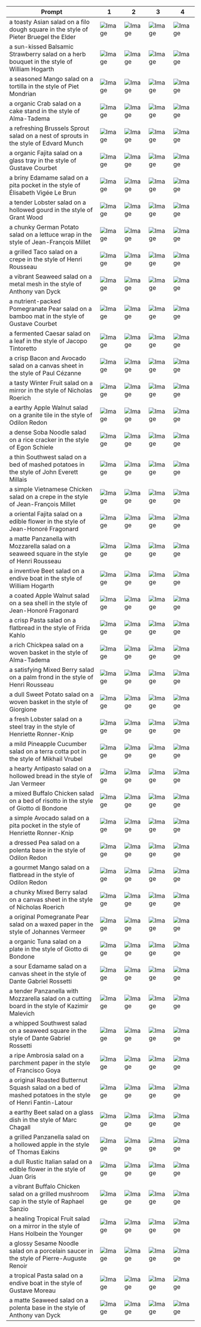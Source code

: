 | Prompt | 1 | 2 | 3 | 4 |
|-|-|-|-|-|
| a toasty Asian salad on a filo dough square in the style of Pieter Bruegel the Elder | ![Image](https://salad-benchmark-public-assets.s3.us-east-2.amazonaws.com/sdxl/352518f9-6ab3-4bec-88a8-6e18ac115a59-0.jpg) | ![Image](https://salad-benchmark-public-assets.s3.us-east-2.amazonaws.com/sdxl/352518f9-6ab3-4bec-88a8-6e18ac115a59-1.jpg) | ![Image](https://salad-benchmark-public-assets.s3.us-east-2.amazonaws.com/sdxl/352518f9-6ab3-4bec-88a8-6e18ac115a59-2.jpg) | ![Image](https://salad-benchmark-public-assets.s3.us-east-2.amazonaws.com/sdxl/352518f9-6ab3-4bec-88a8-6e18ac115a59-3.jpg) |
| a sun-kissed Balsamic Strawberry salad on a herb bouquet in the style of William Hogarth | ![Image](https://salad-benchmark-public-assets.s3.us-east-2.amazonaws.com/sdxl/9981bb48-b7cb-4d74-95d0-c7d540fc5d3b-0.jpg) | ![Image](https://salad-benchmark-public-assets.s3.us-east-2.amazonaws.com/sdxl/9981bb48-b7cb-4d74-95d0-c7d540fc5d3b-1.jpg) | ![Image](https://salad-benchmark-public-assets.s3.us-east-2.amazonaws.com/sdxl/9981bb48-b7cb-4d74-95d0-c7d540fc5d3b-2.jpg) | ![Image](https://salad-benchmark-public-assets.s3.us-east-2.amazonaws.com/sdxl/9981bb48-b7cb-4d74-95d0-c7d540fc5d3b-3.jpg) |
| a seasoned Mango salad on a tortilla in the style of Piet Mondrian | ![Image](https://salad-benchmark-public-assets.s3.us-east-2.amazonaws.com/sdxl/f5155986-c47f-4008-a007-190c76016d03-0.jpg) | ![Image](https://salad-benchmark-public-assets.s3.us-east-2.amazonaws.com/sdxl/f5155986-c47f-4008-a007-190c76016d03-1.jpg) | ![Image](https://salad-benchmark-public-assets.s3.us-east-2.amazonaws.com/sdxl/f5155986-c47f-4008-a007-190c76016d03-2.jpg) | ![Image](https://salad-benchmark-public-assets.s3.us-east-2.amazonaws.com/sdxl/f5155986-c47f-4008-a007-190c76016d03-3.jpg) |
| a organic Crab salad on a cake stand in the style of Alma-Tadema | ![Image](https://salad-benchmark-public-assets.s3.us-east-2.amazonaws.com/sdxl/0dca4028-a564-4285-8c5f-12ad11bded8f-0.jpg) | ![Image](https://salad-benchmark-public-assets.s3.us-east-2.amazonaws.com/sdxl/0dca4028-a564-4285-8c5f-12ad11bded8f-1.jpg) | ![Image](https://salad-benchmark-public-assets.s3.us-east-2.amazonaws.com/sdxl/0dca4028-a564-4285-8c5f-12ad11bded8f-2.jpg) | ![Image](https://salad-benchmark-public-assets.s3.us-east-2.amazonaws.com/sdxl/0dca4028-a564-4285-8c5f-12ad11bded8f-3.jpg) |
| a refreshing Brussels Sprout salad on a nest of sprouts in the style of Edvard Munch | ![Image](https://salad-benchmark-public-assets.s3.us-east-2.amazonaws.com/sdxl/7e4a49b5-bc6a-4e6a-8305-e3e0f955a346-0.jpg) | ![Image](https://salad-benchmark-public-assets.s3.us-east-2.amazonaws.com/sdxl/7e4a49b5-bc6a-4e6a-8305-e3e0f955a346-1.jpg) | ![Image](https://salad-benchmark-public-assets.s3.us-east-2.amazonaws.com/sdxl/7e4a49b5-bc6a-4e6a-8305-e3e0f955a346-2.jpg) | ![Image](https://salad-benchmark-public-assets.s3.us-east-2.amazonaws.com/sdxl/7e4a49b5-bc6a-4e6a-8305-e3e0f955a346-3.jpg) |
| a organic Fajita salad on a glass tray in the style of Gustave Courbet | ![Image](https://salad-benchmark-public-assets.s3.us-east-2.amazonaws.com/sdxl/2b827f9b-e214-4598-bab2-a0a87f3c58de-0.jpg) | ![Image](https://salad-benchmark-public-assets.s3.us-east-2.amazonaws.com/sdxl/2b827f9b-e214-4598-bab2-a0a87f3c58de-1.jpg) | ![Image](https://salad-benchmark-public-assets.s3.us-east-2.amazonaws.com/sdxl/2b827f9b-e214-4598-bab2-a0a87f3c58de-2.jpg) | ![Image](https://salad-benchmark-public-assets.s3.us-east-2.amazonaws.com/sdxl/2b827f9b-e214-4598-bab2-a0a87f3c58de-3.jpg) |
| a briny Edamame salad on a pita pocket in the style of Élisabeth Vigée Le Brun | ![Image](https://salad-benchmark-public-assets.s3.us-east-2.amazonaws.com/sdxl/5f48f860-4929-4150-82ae-d3dafa6d0da7-0.jpg) | ![Image](https://salad-benchmark-public-assets.s3.us-east-2.amazonaws.com/sdxl/5f48f860-4929-4150-82ae-d3dafa6d0da7-1.jpg) | ![Image](https://salad-benchmark-public-assets.s3.us-east-2.amazonaws.com/sdxl/5f48f860-4929-4150-82ae-d3dafa6d0da7-2.jpg) | ![Image](https://salad-benchmark-public-assets.s3.us-east-2.amazonaws.com/sdxl/5f48f860-4929-4150-82ae-d3dafa6d0da7-3.jpg) |
| a tender Lobster salad on a hollowed gourd in the style of Grant Wood | ![Image](https://salad-benchmark-public-assets.s3.us-east-2.amazonaws.com/sdxl/9b34a50f-425d-4892-9b72-73c0632f3a61-0.jpg) | ![Image](https://salad-benchmark-public-assets.s3.us-east-2.amazonaws.com/sdxl/9b34a50f-425d-4892-9b72-73c0632f3a61-1.jpg) | ![Image](https://salad-benchmark-public-assets.s3.us-east-2.amazonaws.com/sdxl/9b34a50f-425d-4892-9b72-73c0632f3a61-2.jpg) | ![Image](https://salad-benchmark-public-assets.s3.us-east-2.amazonaws.com/sdxl/9b34a50f-425d-4892-9b72-73c0632f3a61-3.jpg) |
| a chunky German Potato salad on a lettuce wrap in the style of Jean-François Millet | ![Image](https://salad-benchmark-public-assets.s3.us-east-2.amazonaws.com/sdxl/e3881953-733b-499b-a410-5d0e01e155be-0.jpg) | ![Image](https://salad-benchmark-public-assets.s3.us-east-2.amazonaws.com/sdxl/e3881953-733b-499b-a410-5d0e01e155be-1.jpg) | ![Image](https://salad-benchmark-public-assets.s3.us-east-2.amazonaws.com/sdxl/e3881953-733b-499b-a410-5d0e01e155be-2.jpg) | ![Image](https://salad-benchmark-public-assets.s3.us-east-2.amazonaws.com/sdxl/e3881953-733b-499b-a410-5d0e01e155be-3.jpg) |
| a grilled Taco salad on a crepe in the style of Henri Rousseau | ![Image](https://salad-benchmark-public-assets.s3.us-east-2.amazonaws.com/sdxl/51df27f9-d61b-49d7-85de-a8f6625bb0fd-0.jpg) | ![Image](https://salad-benchmark-public-assets.s3.us-east-2.amazonaws.com/sdxl/51df27f9-d61b-49d7-85de-a8f6625bb0fd-1.jpg) | ![Image](https://salad-benchmark-public-assets.s3.us-east-2.amazonaws.com/sdxl/51df27f9-d61b-49d7-85de-a8f6625bb0fd-2.jpg) | ![Image](https://salad-benchmark-public-assets.s3.us-east-2.amazonaws.com/sdxl/51df27f9-d61b-49d7-85de-a8f6625bb0fd-3.jpg) |
| a vibrant Seaweed salad on a metal mesh in the style of Anthony van Dyck | ![Image](https://salad-benchmark-public-assets.s3.us-east-2.amazonaws.com/sdxl/001340d1-f0fe-4ebc-bc1d-5ade1b0d4fb5-0.jpg) | ![Image](https://salad-benchmark-public-assets.s3.us-east-2.amazonaws.com/sdxl/001340d1-f0fe-4ebc-bc1d-5ade1b0d4fb5-1.jpg) | ![Image](https://salad-benchmark-public-assets.s3.us-east-2.amazonaws.com/sdxl/001340d1-f0fe-4ebc-bc1d-5ade1b0d4fb5-2.jpg) | ![Image](https://salad-benchmark-public-assets.s3.us-east-2.amazonaws.com/sdxl/001340d1-f0fe-4ebc-bc1d-5ade1b0d4fb5-3.jpg) |
| a nutrient-packed Pomegranate Pear salad on a bamboo mat in the style of Gustave Courbet | ![Image](https://salad-benchmark-public-assets.s3.us-east-2.amazonaws.com/sdxl/65176e35-d99f-4410-986f-3ec0217f2b0a-0.jpg) | ![Image](https://salad-benchmark-public-assets.s3.us-east-2.amazonaws.com/sdxl/65176e35-d99f-4410-986f-3ec0217f2b0a-1.jpg) | ![Image](https://salad-benchmark-public-assets.s3.us-east-2.amazonaws.com/sdxl/65176e35-d99f-4410-986f-3ec0217f2b0a-2.jpg) | ![Image](https://salad-benchmark-public-assets.s3.us-east-2.amazonaws.com/sdxl/65176e35-d99f-4410-986f-3ec0217f2b0a-3.jpg) |
| a fermented Caesar salad on a leaf in the style of Jacopo Tintoretto | ![Image](https://salad-benchmark-public-assets.s3.us-east-2.amazonaws.com/sdxl/0d393c4c-6783-4c4d-be79-262136c5e226-0.jpg) | ![Image](https://salad-benchmark-public-assets.s3.us-east-2.amazonaws.com/sdxl/0d393c4c-6783-4c4d-be79-262136c5e226-1.jpg) | ![Image](https://salad-benchmark-public-assets.s3.us-east-2.amazonaws.com/sdxl/0d393c4c-6783-4c4d-be79-262136c5e226-2.jpg) | ![Image](https://salad-benchmark-public-assets.s3.us-east-2.amazonaws.com/sdxl/0d393c4c-6783-4c4d-be79-262136c5e226-3.jpg) |
| a crisp Bacon and Avocado salad on a canvas sheet in the style of Paul Cézanne | ![Image](https://salad-benchmark-public-assets.s3.us-east-2.amazonaws.com/sdxl/aa5d5d71-09d6-4227-94fe-4afebbeb4582-0.jpg) | ![Image](https://salad-benchmark-public-assets.s3.us-east-2.amazonaws.com/sdxl/aa5d5d71-09d6-4227-94fe-4afebbeb4582-1.jpg) | ![Image](https://salad-benchmark-public-assets.s3.us-east-2.amazonaws.com/sdxl/aa5d5d71-09d6-4227-94fe-4afebbeb4582-2.jpg) | ![Image](https://salad-benchmark-public-assets.s3.us-east-2.amazonaws.com/sdxl/aa5d5d71-09d6-4227-94fe-4afebbeb4582-3.jpg) |
| a tasty Winter Fruit salad on a mirror in the style of Nicholas Roerich | ![Image](https://salad-benchmark-public-assets.s3.us-east-2.amazonaws.com/sdxl/7789e3b6-8a8d-493c-bbfa-cf32cbdb2e77-0.jpg) | ![Image](https://salad-benchmark-public-assets.s3.us-east-2.amazonaws.com/sdxl/7789e3b6-8a8d-493c-bbfa-cf32cbdb2e77-1.jpg) | ![Image](https://salad-benchmark-public-assets.s3.us-east-2.amazonaws.com/sdxl/7789e3b6-8a8d-493c-bbfa-cf32cbdb2e77-2.jpg) | ![Image](https://salad-benchmark-public-assets.s3.us-east-2.amazonaws.com/sdxl/7789e3b6-8a8d-493c-bbfa-cf32cbdb2e77-3.jpg) |
| a earthy Apple Walnut salad on a granite tile in the style of Odilon Redon | ![Image](https://salad-benchmark-public-assets.s3.us-east-2.amazonaws.com/sdxl/0cc55a8c-a315-4651-a86d-0caa23e05fd4-0.jpg) | ![Image](https://salad-benchmark-public-assets.s3.us-east-2.amazonaws.com/sdxl/0cc55a8c-a315-4651-a86d-0caa23e05fd4-1.jpg) | ![Image](https://salad-benchmark-public-assets.s3.us-east-2.amazonaws.com/sdxl/0cc55a8c-a315-4651-a86d-0caa23e05fd4-2.jpg) | ![Image](https://salad-benchmark-public-assets.s3.us-east-2.amazonaws.com/sdxl/0cc55a8c-a315-4651-a86d-0caa23e05fd4-3.jpg) |
| a dense Soba Noodle salad on a rice cracker in the style of Egon Schiele | ![Image](https://salad-benchmark-public-assets.s3.us-east-2.amazonaws.com/sdxl/0807fc57-426b-4169-b019-73d5226efa99-0.jpg) | ![Image](https://salad-benchmark-public-assets.s3.us-east-2.amazonaws.com/sdxl/0807fc57-426b-4169-b019-73d5226efa99-1.jpg) | ![Image](https://salad-benchmark-public-assets.s3.us-east-2.amazonaws.com/sdxl/0807fc57-426b-4169-b019-73d5226efa99-2.jpg) | ![Image](https://salad-benchmark-public-assets.s3.us-east-2.amazonaws.com/sdxl/0807fc57-426b-4169-b019-73d5226efa99-3.jpg) |
| a thin Southwest salad on a bed of mashed potatoes in the style of John Everett Millais | ![Image](https://salad-benchmark-public-assets.s3.us-east-2.amazonaws.com/sdxl/6d22358a-901f-456e-aec4-26cf68ac4b7c-0.jpg) | ![Image](https://salad-benchmark-public-assets.s3.us-east-2.amazonaws.com/sdxl/6d22358a-901f-456e-aec4-26cf68ac4b7c-1.jpg) | ![Image](https://salad-benchmark-public-assets.s3.us-east-2.amazonaws.com/sdxl/6d22358a-901f-456e-aec4-26cf68ac4b7c-2.jpg) | ![Image](https://salad-benchmark-public-assets.s3.us-east-2.amazonaws.com/sdxl/6d22358a-901f-456e-aec4-26cf68ac4b7c-3.jpg) |
| a simple Vietnamese Chicken salad on a crepe in the style of Jean-François Millet | ![Image](https://salad-benchmark-public-assets.s3.us-east-2.amazonaws.com/sdxl/ef4dae71-d0c3-433e-939f-2fcf2fb4a7f3-0.jpg) | ![Image](https://salad-benchmark-public-assets.s3.us-east-2.amazonaws.com/sdxl/ef4dae71-d0c3-433e-939f-2fcf2fb4a7f3-1.jpg) | ![Image](https://salad-benchmark-public-assets.s3.us-east-2.amazonaws.com/sdxl/ef4dae71-d0c3-433e-939f-2fcf2fb4a7f3-2.jpg) | ![Image](https://salad-benchmark-public-assets.s3.us-east-2.amazonaws.com/sdxl/ef4dae71-d0c3-433e-939f-2fcf2fb4a7f3-3.jpg) |
| a oriental Fajita salad on a edible flower in the style of Jean-Honoré Fragonard | ![Image](https://salad-benchmark-public-assets.s3.us-east-2.amazonaws.com/sdxl/e6649095-93cf-404e-831e-de41c5487af0-0.jpg) | ![Image](https://salad-benchmark-public-assets.s3.us-east-2.amazonaws.com/sdxl/e6649095-93cf-404e-831e-de41c5487af0-1.jpg) | ![Image](https://salad-benchmark-public-assets.s3.us-east-2.amazonaws.com/sdxl/e6649095-93cf-404e-831e-de41c5487af0-2.jpg) | ![Image](https://salad-benchmark-public-assets.s3.us-east-2.amazonaws.com/sdxl/e6649095-93cf-404e-831e-de41c5487af0-3.jpg) |
| a matte Panzanella with Mozzarella salad on a seaweed square in the style of Henri Rousseau | ![Image](https://salad-benchmark-public-assets.s3.us-east-2.amazonaws.com/sdxl/63e419de-47ae-43a2-bbd0-df2547a4d5e3-0.jpg) | ![Image](https://salad-benchmark-public-assets.s3.us-east-2.amazonaws.com/sdxl/63e419de-47ae-43a2-bbd0-df2547a4d5e3-1.jpg) | ![Image](https://salad-benchmark-public-assets.s3.us-east-2.amazonaws.com/sdxl/63e419de-47ae-43a2-bbd0-df2547a4d5e3-2.jpg) | ![Image](https://salad-benchmark-public-assets.s3.us-east-2.amazonaws.com/sdxl/63e419de-47ae-43a2-bbd0-df2547a4d5e3-3.jpg) |
| a inventive Beet salad on a endive boat in the style of William Hogarth | ![Image](https://salad-benchmark-public-assets.s3.us-east-2.amazonaws.com/sdxl/a57b2f11-3e85-40c0-bead-34e504fdfb7a-0.jpg) | ![Image](https://salad-benchmark-public-assets.s3.us-east-2.amazonaws.com/sdxl/a57b2f11-3e85-40c0-bead-34e504fdfb7a-1.jpg) | ![Image](https://salad-benchmark-public-assets.s3.us-east-2.amazonaws.com/sdxl/a57b2f11-3e85-40c0-bead-34e504fdfb7a-2.jpg) | ![Image](https://salad-benchmark-public-assets.s3.us-east-2.amazonaws.com/sdxl/a57b2f11-3e85-40c0-bead-34e504fdfb7a-3.jpg) |
| a coated Apple Walnut salad on a sea shell in the style of Jean-Honoré Fragonard | ![Image](https://salad-benchmark-public-assets.s3.us-east-2.amazonaws.com/sdxl/f64c18e8-17f4-4b29-8203-a2d6edd91afe-0.jpg) | ![Image](https://salad-benchmark-public-assets.s3.us-east-2.amazonaws.com/sdxl/f64c18e8-17f4-4b29-8203-a2d6edd91afe-1.jpg) | ![Image](https://salad-benchmark-public-assets.s3.us-east-2.amazonaws.com/sdxl/f64c18e8-17f4-4b29-8203-a2d6edd91afe-2.jpg) | ![Image](https://salad-benchmark-public-assets.s3.us-east-2.amazonaws.com/sdxl/f64c18e8-17f4-4b29-8203-a2d6edd91afe-3.jpg) |
| a crisp Pasta salad on a flatbread in the style of Frida Kahlo | ![Image](https://salad-benchmark-public-assets.s3.us-east-2.amazonaws.com/sdxl/7b7b0061-51e9-48a7-9099-cb8f9647b54f-0.jpg) | ![Image](https://salad-benchmark-public-assets.s3.us-east-2.amazonaws.com/sdxl/7b7b0061-51e9-48a7-9099-cb8f9647b54f-1.jpg) | ![Image](https://salad-benchmark-public-assets.s3.us-east-2.amazonaws.com/sdxl/7b7b0061-51e9-48a7-9099-cb8f9647b54f-2.jpg) | ![Image](https://salad-benchmark-public-assets.s3.us-east-2.amazonaws.com/sdxl/7b7b0061-51e9-48a7-9099-cb8f9647b54f-3.jpg) |
| a rich Chickpea salad on a woven basket in the style of Alma-Tadema | ![Image](https://salad-benchmark-public-assets.s3.us-east-2.amazonaws.com/sdxl/e3163fd6-f505-45f3-9e31-e67c517acc0e-0.jpg) | ![Image](https://salad-benchmark-public-assets.s3.us-east-2.amazonaws.com/sdxl/e3163fd6-f505-45f3-9e31-e67c517acc0e-1.jpg) | ![Image](https://salad-benchmark-public-assets.s3.us-east-2.amazonaws.com/sdxl/e3163fd6-f505-45f3-9e31-e67c517acc0e-2.jpg) | ![Image](https://salad-benchmark-public-assets.s3.us-east-2.amazonaws.com/sdxl/e3163fd6-f505-45f3-9e31-e67c517acc0e-3.jpg) |
| a satisfying Mixed Berry salad on a palm frond in the style of Henri Rousseau | ![Image](https://salad-benchmark-public-assets.s3.us-east-2.amazonaws.com/sdxl/bb2ff478-1cbe-4847-b365-b72803404d17-0.jpg) | ![Image](https://salad-benchmark-public-assets.s3.us-east-2.amazonaws.com/sdxl/bb2ff478-1cbe-4847-b365-b72803404d17-1.jpg) | ![Image](https://salad-benchmark-public-assets.s3.us-east-2.amazonaws.com/sdxl/bb2ff478-1cbe-4847-b365-b72803404d17-2.jpg) | ![Image](https://salad-benchmark-public-assets.s3.us-east-2.amazonaws.com/sdxl/bb2ff478-1cbe-4847-b365-b72803404d17-3.jpg) |
| a dull Sweet Potato salad on a woven basket in the style of Giorgione | ![Image](https://salad-benchmark-public-assets.s3.us-east-2.amazonaws.com/sdxl/aba5d679-bb62-41fe-bb65-dc7763e443d4-0.jpg) | ![Image](https://salad-benchmark-public-assets.s3.us-east-2.amazonaws.com/sdxl/aba5d679-bb62-41fe-bb65-dc7763e443d4-1.jpg) | ![Image](https://salad-benchmark-public-assets.s3.us-east-2.amazonaws.com/sdxl/aba5d679-bb62-41fe-bb65-dc7763e443d4-2.jpg) | ![Image](https://salad-benchmark-public-assets.s3.us-east-2.amazonaws.com/sdxl/aba5d679-bb62-41fe-bb65-dc7763e443d4-3.jpg) |
| a fresh Lobster salad on a steel tray in the style of Henriette Ronner-Knip | ![Image](https://salad-benchmark-public-assets.s3.us-east-2.amazonaws.com/sdxl/646eea19-b55a-45da-91de-abc55cbc49f7-0.jpg) | ![Image](https://salad-benchmark-public-assets.s3.us-east-2.amazonaws.com/sdxl/646eea19-b55a-45da-91de-abc55cbc49f7-1.jpg) | ![Image](https://salad-benchmark-public-assets.s3.us-east-2.amazonaws.com/sdxl/646eea19-b55a-45da-91de-abc55cbc49f7-2.jpg) | ![Image](https://salad-benchmark-public-assets.s3.us-east-2.amazonaws.com/sdxl/646eea19-b55a-45da-91de-abc55cbc49f7-3.jpg) |
| a mild Pineapple Cucumber salad on a terra cotta pot in the style of Mikhail Vrubel | ![Image](https://salad-benchmark-public-assets.s3.us-east-2.amazonaws.com/sdxl/8b95d5b9-5d15-4c4c-832f-1f76983e9840-0.jpg) | ![Image](https://salad-benchmark-public-assets.s3.us-east-2.amazonaws.com/sdxl/8b95d5b9-5d15-4c4c-832f-1f76983e9840-1.jpg) | ![Image](https://salad-benchmark-public-assets.s3.us-east-2.amazonaws.com/sdxl/8b95d5b9-5d15-4c4c-832f-1f76983e9840-2.jpg) | ![Image](https://salad-benchmark-public-assets.s3.us-east-2.amazonaws.com/sdxl/8b95d5b9-5d15-4c4c-832f-1f76983e9840-3.jpg) |
| a hearty Antipasto salad on a hollowed bread in the style of Jan Vermeer | ![Image](https://salad-benchmark-public-assets.s3.us-east-2.amazonaws.com/sdxl/9dca2fc3-0245-4950-a8d2-89fdf8f7297e-0.jpg) | ![Image](https://salad-benchmark-public-assets.s3.us-east-2.amazonaws.com/sdxl/9dca2fc3-0245-4950-a8d2-89fdf8f7297e-1.jpg) | ![Image](https://salad-benchmark-public-assets.s3.us-east-2.amazonaws.com/sdxl/9dca2fc3-0245-4950-a8d2-89fdf8f7297e-2.jpg) | ![Image](https://salad-benchmark-public-assets.s3.us-east-2.amazonaws.com/sdxl/9dca2fc3-0245-4950-a8d2-89fdf8f7297e-3.jpg) |
| a mixed Buffalo Chicken salad on a bed of risotto in the style of Giotto di Bondone | ![Image](https://salad-benchmark-public-assets.s3.us-east-2.amazonaws.com/sdxl/4b3dd002-d8a7-47d4-a39b-304f818f2687-0.jpg) | ![Image](https://salad-benchmark-public-assets.s3.us-east-2.amazonaws.com/sdxl/4b3dd002-d8a7-47d4-a39b-304f818f2687-1.jpg) | ![Image](https://salad-benchmark-public-assets.s3.us-east-2.amazonaws.com/sdxl/4b3dd002-d8a7-47d4-a39b-304f818f2687-2.jpg) | ![Image](https://salad-benchmark-public-assets.s3.us-east-2.amazonaws.com/sdxl/4b3dd002-d8a7-47d4-a39b-304f818f2687-3.jpg) |
| a simple Avocado salad on a pita pocket in the style of Henriette Ronner-Knip | ![Image](https://salad-benchmark-public-assets.s3.us-east-2.amazonaws.com/sdxl/87ebd55c-ee2c-4b9d-ae7f-d4227998acca-0.jpg) | ![Image](https://salad-benchmark-public-assets.s3.us-east-2.amazonaws.com/sdxl/87ebd55c-ee2c-4b9d-ae7f-d4227998acca-1.jpg) | ![Image](https://salad-benchmark-public-assets.s3.us-east-2.amazonaws.com/sdxl/87ebd55c-ee2c-4b9d-ae7f-d4227998acca-2.jpg) | ![Image](https://salad-benchmark-public-assets.s3.us-east-2.amazonaws.com/sdxl/87ebd55c-ee2c-4b9d-ae7f-d4227998acca-3.jpg) |
| a dressed Pea salad on a polenta base in the style of Odilon Redon | ![Image](https://salad-benchmark-public-assets.s3.us-east-2.amazonaws.com/sdxl/640555b7-f0a0-4a5d-9940-398f02fcb849-0.jpg) | ![Image](https://salad-benchmark-public-assets.s3.us-east-2.amazonaws.com/sdxl/640555b7-f0a0-4a5d-9940-398f02fcb849-1.jpg) | ![Image](https://salad-benchmark-public-assets.s3.us-east-2.amazonaws.com/sdxl/640555b7-f0a0-4a5d-9940-398f02fcb849-2.jpg) | ![Image](https://salad-benchmark-public-assets.s3.us-east-2.amazonaws.com/sdxl/640555b7-f0a0-4a5d-9940-398f02fcb849-3.jpg) |
| a gourmet Mango salad on a flatbread in the style of Odilon Redon | ![Image](https://salad-benchmark-public-assets.s3.us-east-2.amazonaws.com/sdxl/707dd0ad-b06d-4f5e-9024-ee0d8eeda235-0.jpg) | ![Image](https://salad-benchmark-public-assets.s3.us-east-2.amazonaws.com/sdxl/707dd0ad-b06d-4f5e-9024-ee0d8eeda235-1.jpg) | ![Image](https://salad-benchmark-public-assets.s3.us-east-2.amazonaws.com/sdxl/707dd0ad-b06d-4f5e-9024-ee0d8eeda235-2.jpg) | ![Image](https://salad-benchmark-public-assets.s3.us-east-2.amazonaws.com/sdxl/707dd0ad-b06d-4f5e-9024-ee0d8eeda235-3.jpg) |
| a chunky Mixed Berry salad on a canvas sheet in the style of Nicholas Roerich | ![Image](https://salad-benchmark-public-assets.s3.us-east-2.amazonaws.com/sdxl/6135646d-b1b3-4b72-a2ba-92f03ee1a664-0.jpg) | ![Image](https://salad-benchmark-public-assets.s3.us-east-2.amazonaws.com/sdxl/6135646d-b1b3-4b72-a2ba-92f03ee1a664-1.jpg) | ![Image](https://salad-benchmark-public-assets.s3.us-east-2.amazonaws.com/sdxl/6135646d-b1b3-4b72-a2ba-92f03ee1a664-2.jpg) | ![Image](https://salad-benchmark-public-assets.s3.us-east-2.amazonaws.com/sdxl/6135646d-b1b3-4b72-a2ba-92f03ee1a664-3.jpg) |
| a original Pomegranate Pear salad on a waxed paper in the style of Johannes Vermeer | ![Image](https://salad-benchmark-public-assets.s3.us-east-2.amazonaws.com/sdxl/db56c92b-1bc8-4e0c-b12d-dc03309a128e-0.jpg) | ![Image](https://salad-benchmark-public-assets.s3.us-east-2.amazonaws.com/sdxl/db56c92b-1bc8-4e0c-b12d-dc03309a128e-1.jpg) | ![Image](https://salad-benchmark-public-assets.s3.us-east-2.amazonaws.com/sdxl/db56c92b-1bc8-4e0c-b12d-dc03309a128e-2.jpg) | ![Image](https://salad-benchmark-public-assets.s3.us-east-2.amazonaws.com/sdxl/db56c92b-1bc8-4e0c-b12d-dc03309a128e-3.jpg) |
| a organic Tuna salad on a plate in the style of Giotto di Bondone | ![Image](https://salad-benchmark-public-assets.s3.us-east-2.amazonaws.com/sdxl/1c9a8202-bb3f-4e2d-85c4-a0eb6ac793f2-0.jpg) | ![Image](https://salad-benchmark-public-assets.s3.us-east-2.amazonaws.com/sdxl/1c9a8202-bb3f-4e2d-85c4-a0eb6ac793f2-1.jpg) | ![Image](https://salad-benchmark-public-assets.s3.us-east-2.amazonaws.com/sdxl/1c9a8202-bb3f-4e2d-85c4-a0eb6ac793f2-2.jpg) | ![Image](https://salad-benchmark-public-assets.s3.us-east-2.amazonaws.com/sdxl/1c9a8202-bb3f-4e2d-85c4-a0eb6ac793f2-3.jpg) |
| a sour Edamame salad on a canvas sheet in the style of Dante Gabriel Rossetti | ![Image](https://salad-benchmark-public-assets.s3.us-east-2.amazonaws.com/sdxl/d2ce109a-260f-4c02-8dd3-06bd9d686cda-0.jpg) | ![Image](https://salad-benchmark-public-assets.s3.us-east-2.amazonaws.com/sdxl/d2ce109a-260f-4c02-8dd3-06bd9d686cda-1.jpg) | ![Image](https://salad-benchmark-public-assets.s3.us-east-2.amazonaws.com/sdxl/d2ce109a-260f-4c02-8dd3-06bd9d686cda-2.jpg) | ![Image](https://salad-benchmark-public-assets.s3.us-east-2.amazonaws.com/sdxl/d2ce109a-260f-4c02-8dd3-06bd9d686cda-3.jpg) |
| a tender Panzanella with Mozzarella salad on a cutting board in the style of Kazimir Malevich | ![Image](https://salad-benchmark-public-assets.s3.us-east-2.amazonaws.com/sdxl/f2d9f8f1-1118-43dc-8cda-76859201b63e-0.jpg) | ![Image](https://salad-benchmark-public-assets.s3.us-east-2.amazonaws.com/sdxl/f2d9f8f1-1118-43dc-8cda-76859201b63e-1.jpg) | ![Image](https://salad-benchmark-public-assets.s3.us-east-2.amazonaws.com/sdxl/f2d9f8f1-1118-43dc-8cda-76859201b63e-2.jpg) | ![Image](https://salad-benchmark-public-assets.s3.us-east-2.amazonaws.com/sdxl/f2d9f8f1-1118-43dc-8cda-76859201b63e-3.jpg) |
| a whipped Southwest salad on a seaweed square in the style of Dante Gabriel Rossetti | ![Image](https://salad-benchmark-public-assets.s3.us-east-2.amazonaws.com/sdxl/384679e5-5931-46a8-a80f-70b71a553351-0.jpg) | ![Image](https://salad-benchmark-public-assets.s3.us-east-2.amazonaws.com/sdxl/384679e5-5931-46a8-a80f-70b71a553351-1.jpg) | ![Image](https://salad-benchmark-public-assets.s3.us-east-2.amazonaws.com/sdxl/384679e5-5931-46a8-a80f-70b71a553351-2.jpg) | ![Image](https://salad-benchmark-public-assets.s3.us-east-2.amazonaws.com/sdxl/384679e5-5931-46a8-a80f-70b71a553351-3.jpg) |
| a ripe Ambrosia salad on a parchment paper in the style of Francisco Goya | ![Image](https://salad-benchmark-public-assets.s3.us-east-2.amazonaws.com/sdxl/aad139f6-9596-470a-9ad3-9c72f77fe826-0.jpg) | ![Image](https://salad-benchmark-public-assets.s3.us-east-2.amazonaws.com/sdxl/aad139f6-9596-470a-9ad3-9c72f77fe826-1.jpg) | ![Image](https://salad-benchmark-public-assets.s3.us-east-2.amazonaws.com/sdxl/aad139f6-9596-470a-9ad3-9c72f77fe826-2.jpg) | ![Image](https://salad-benchmark-public-assets.s3.us-east-2.amazonaws.com/sdxl/aad139f6-9596-470a-9ad3-9c72f77fe826-3.jpg) |
| a original Roasted Butternut Squash salad on a bed of mashed potatoes in the style of Henri Fantin-Latour | ![Image](https://salad-benchmark-public-assets.s3.us-east-2.amazonaws.com/sdxl/759a3039-673d-4e8d-ab1b-5c81e9280db8-0.jpg) | ![Image](https://salad-benchmark-public-assets.s3.us-east-2.amazonaws.com/sdxl/759a3039-673d-4e8d-ab1b-5c81e9280db8-1.jpg) | ![Image](https://salad-benchmark-public-assets.s3.us-east-2.amazonaws.com/sdxl/759a3039-673d-4e8d-ab1b-5c81e9280db8-2.jpg) | ![Image](https://salad-benchmark-public-assets.s3.us-east-2.amazonaws.com/sdxl/759a3039-673d-4e8d-ab1b-5c81e9280db8-3.jpg) |
| a earthy Beet salad on a glass dish in the style of Marc Chagall | ![Image](https://salad-benchmark-public-assets.s3.us-east-2.amazonaws.com/sdxl/b04450e9-1eaa-4034-a208-8e55eb25343e-0.jpg) | ![Image](https://salad-benchmark-public-assets.s3.us-east-2.amazonaws.com/sdxl/b04450e9-1eaa-4034-a208-8e55eb25343e-1.jpg) | ![Image](https://salad-benchmark-public-assets.s3.us-east-2.amazonaws.com/sdxl/b04450e9-1eaa-4034-a208-8e55eb25343e-2.jpg) | ![Image](https://salad-benchmark-public-assets.s3.us-east-2.amazonaws.com/sdxl/b04450e9-1eaa-4034-a208-8e55eb25343e-3.jpg) |
| a grilled Panzanella salad on a hollowed apple in the style of Thomas Eakins | ![Image](https://salad-benchmark-public-assets.s3.us-east-2.amazonaws.com/sdxl/428c1c30-b95a-417a-b18e-a05803734d90-0.jpg) | ![Image](https://salad-benchmark-public-assets.s3.us-east-2.amazonaws.com/sdxl/428c1c30-b95a-417a-b18e-a05803734d90-1.jpg) | ![Image](https://salad-benchmark-public-assets.s3.us-east-2.amazonaws.com/sdxl/428c1c30-b95a-417a-b18e-a05803734d90-2.jpg) | ![Image](https://salad-benchmark-public-assets.s3.us-east-2.amazonaws.com/sdxl/428c1c30-b95a-417a-b18e-a05803734d90-3.jpg) |
| a dull Rustic Italian salad on a edible flower in the style of Juan Gris | ![Image](https://salad-benchmark-public-assets.s3.us-east-2.amazonaws.com/sdxl/7597d4dd-d67f-4e4e-89b5-2c88d0d3162f-0.jpg) | ![Image](https://salad-benchmark-public-assets.s3.us-east-2.amazonaws.com/sdxl/7597d4dd-d67f-4e4e-89b5-2c88d0d3162f-1.jpg) | ![Image](https://salad-benchmark-public-assets.s3.us-east-2.amazonaws.com/sdxl/7597d4dd-d67f-4e4e-89b5-2c88d0d3162f-2.jpg) | ![Image](https://salad-benchmark-public-assets.s3.us-east-2.amazonaws.com/sdxl/7597d4dd-d67f-4e4e-89b5-2c88d0d3162f-3.jpg) |
| a vibrant Buffalo Chicken salad on a grilled mushroom cap in the style of Raphael Sanzio | ![Image](https://salad-benchmark-public-assets.s3.us-east-2.amazonaws.com/sdxl/69513442-2f4e-4c66-838f-3c5f0d613bf2-0.jpg) | ![Image](https://salad-benchmark-public-assets.s3.us-east-2.amazonaws.com/sdxl/69513442-2f4e-4c66-838f-3c5f0d613bf2-1.jpg) | ![Image](https://salad-benchmark-public-assets.s3.us-east-2.amazonaws.com/sdxl/69513442-2f4e-4c66-838f-3c5f0d613bf2-2.jpg) | ![Image](https://salad-benchmark-public-assets.s3.us-east-2.amazonaws.com/sdxl/69513442-2f4e-4c66-838f-3c5f0d613bf2-3.jpg) |
| a healing Tropical Fruit salad on a mirror in the style of Hans Holbein the Younger | ![Image](https://salad-benchmark-public-assets.s3.us-east-2.amazonaws.com/sdxl/7f23bf43-1390-4ffd-a39f-c1938c3596e4-0.jpg) | ![Image](https://salad-benchmark-public-assets.s3.us-east-2.amazonaws.com/sdxl/7f23bf43-1390-4ffd-a39f-c1938c3596e4-1.jpg) | ![Image](https://salad-benchmark-public-assets.s3.us-east-2.amazonaws.com/sdxl/7f23bf43-1390-4ffd-a39f-c1938c3596e4-2.jpg) | ![Image](https://salad-benchmark-public-assets.s3.us-east-2.amazonaws.com/sdxl/7f23bf43-1390-4ffd-a39f-c1938c3596e4-3.jpg) |
| a glossy Sesame Noodle salad on a porcelain saucer in the style of Pierre-Auguste Renoir | ![Image](https://salad-benchmark-public-assets.s3.us-east-2.amazonaws.com/sdxl/78447624-bb90-4c46-bf2a-34ef4de28ad1-0.jpg) | ![Image](https://salad-benchmark-public-assets.s3.us-east-2.amazonaws.com/sdxl/78447624-bb90-4c46-bf2a-34ef4de28ad1-1.jpg) | ![Image](https://salad-benchmark-public-assets.s3.us-east-2.amazonaws.com/sdxl/78447624-bb90-4c46-bf2a-34ef4de28ad1-2.jpg) | ![Image](https://salad-benchmark-public-assets.s3.us-east-2.amazonaws.com/sdxl/78447624-bb90-4c46-bf2a-34ef4de28ad1-3.jpg) |
| a tropical Pasta salad on a endive boat in the style of Gustave Moreau | ![Image](https://salad-benchmark-public-assets.s3.us-east-2.amazonaws.com/sdxl/3c4ee5b7-7f92-498d-a46a-218d29078fb7-0.jpg) | ![Image](https://salad-benchmark-public-assets.s3.us-east-2.amazonaws.com/sdxl/3c4ee5b7-7f92-498d-a46a-218d29078fb7-1.jpg) | ![Image](https://salad-benchmark-public-assets.s3.us-east-2.amazonaws.com/sdxl/3c4ee5b7-7f92-498d-a46a-218d29078fb7-2.jpg) | ![Image](https://salad-benchmark-public-assets.s3.us-east-2.amazonaws.com/sdxl/3c4ee5b7-7f92-498d-a46a-218d29078fb7-3.jpg) |
| a matte Seaweed salad on a polenta base in the style of Anthony van Dyck | ![Image](https://salad-benchmark-public-assets.s3.us-east-2.amazonaws.com/sdxl/6a078bf3-bb0c-42e0-a617-c4180b0b6949-0.jpg) | ![Image](https://salad-benchmark-public-assets.s3.us-east-2.amazonaws.com/sdxl/6a078bf3-bb0c-42e0-a617-c4180b0b6949-1.jpg) | ![Image](https://salad-benchmark-public-assets.s3.us-east-2.amazonaws.com/sdxl/6a078bf3-bb0c-42e0-a617-c4180b0b6949-2.jpg) | ![Image](https://salad-benchmark-public-assets.s3.us-east-2.amazonaws.com/sdxl/6a078bf3-bb0c-42e0-a617-c4180b0b6949-3.jpg) |
